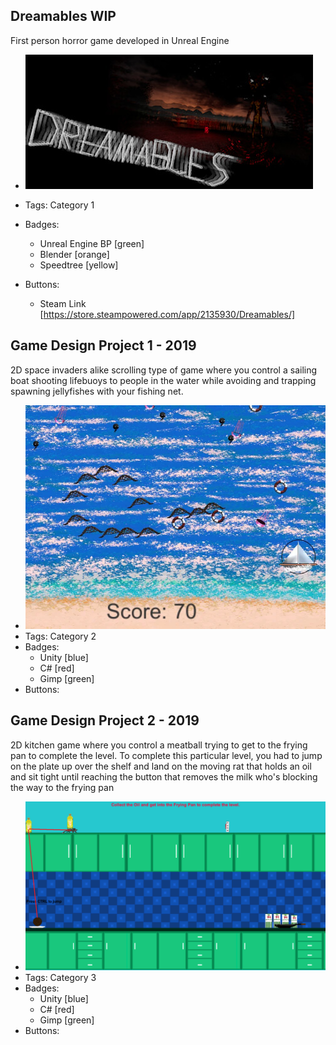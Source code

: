## Dreamables WIP
First person horror game developed in Unreal Engine
- ![DreamablesHeader](../assets/header.jpg)
- Tags: Category 1
- Badges:
  - Unreal Engine BP [green]
  - Blender [orange]
  - Speedtree [yellow]
  
- Buttons:
  - Steam Link [https://store.steampowered.com/app/2135930/Dreamables/]
  

## Game Design Project 1 - 2019
2D space invaders alike scrolling type of game where you control a sailing boat shooting lifebuoys to people in the water while avoiding and trapping spawning jellyfishes with your fishing net.
- ![600x200](../assets/beachon.PNG)
- Tags: Category 2
- Badges:
  - Unity [blue]
  - C# [red]
  - Gimp [green]
- Buttons:
  

## Game Design Project 2 - 2019
2D kitchen game where you control a meatball trying to get to the frying pan to complete the level. To complete this particular level, you had to jump on the plate up over the shelf and land on the moving rat that holds an oil and sit tight until reaching the button that removes the milk who's blocking the way to the frying pan
- ![600x200](../assets/Kitchengame.png)
- Tags: Category 3
- Badges:
  - Unity [blue]
  - C# [red]
  - Gimp [green]
- Buttons:
 